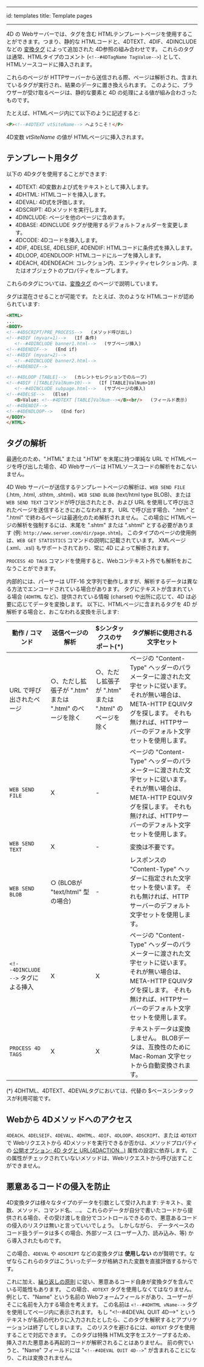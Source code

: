 - - -
id: templates title: Template pages
- - -

4D の Webサーバーでは、タグを含む HTMLテンプレートページを使用することができます。つまり、静的な HTMLコードと、4DTEXT、4DIF、4DINCLUDEなどの [変換タグ](Tags/tags.md) によって追加された 4D参照の組み合わせです。 これらのタグは通常、HTMLタイプのコメント (`<!--#4DTagName TagValue-->`) として、HTMLソースコードに挿入されます。

これらのページが HTTPサーバーから送信される際、ページは解析され、含まれているタグが実行され、結果のデータに置き換えられます。 このように、ブラウザーが受け取るページは、静的な要素と 4D の処理による値が組み合わさったものです。

たとえば、HTMLページ内にて以下のように記述すると:

```html
<P><!--#4DTEXT vtSiteName--> へようこそ！</P>
```

4D変数 *vtSiteName* の値が HTMLページに挿入されます。


## テンプレート用タグ

以下の 4Dタグを使用することができます:

- 4DTEXT: 4D変数および式をテキストとして挿入します。
- 4DHTML: HTMLコードを挿入します。
- 4DEVAL: 4D式を評価します。
- 4DSCRIPT: 4Dメソッドを実行します。
- 4DINCLUDE: ページを他のページに含めます。
- 4DBASE: 4DINCLUDE タグが使用するデフォルトフォルダーを変更します。
- 4DCODE: 4Dコードを挿入します。
- 4DIF, 4DELSE, 4DELSEIF, 4DENDIF: HTMLコードに条件式を挿入します。
- 4DLOOP, 4DENDLOOP: HTMLコードにループを挿入します。
- 4DEACH, 4DENDEACH: コレクション内、エンティティセレクション内、またはオブジェクトのプロパティをループします。

これらのタグについては、[変換タグ](Tags/tags.md) のページで説明しています。

タグは混在させることが可能です。 たとえば、次のような HTMLコードが認められています:

```html
<HTML>
...
<BODY>
<!--#4DSCRIPT/PRE_PROCESS-->   (メソッド呼び出し)
<!--#4DIF (myvar=1)-->   (If 条件)
   <!--#4DINCLUDE banner1.html-->   (サブページ挿入)
<!--#4DENDIF-->   (End if)
<!--#4DIF (myvar=2)-->
   <!--#4DINCLUDE banner2.html-->
<!--#4DENDIF-->

<!--#4DLOOP [TABLE]-->   (カレントセレクションでのループ)
<!--#4DIF ([TABLE]ValNum>10)-->   (If [TABLE]ValNum>10)
   <!--#4DINCLUDE subpage.html-->   (サブページの挿入)
<!--#4DELSE-->   (Else)
   <B>Value: <!--#4DTEXT [TABLE]ValNum--></B><br/>   (フィールド表示)
<!--#4DENDIF-->
<!--#4DENDLOOP-->   (End for)
</BODY>
</HTML>
```


## タグの解析

最適化のため、".HTML" または ".HTM" を末尾に持つ単純な URL で HTMLページを呼び出した場合、4D Webサーバーは HTMLソースコードの解析をおこないません。

4D Web サーバーが送信するテンプレートページの解析は、`WEB SEND FILE` (.htm, .html, .sthtm, .shtml)、`WEB SEND BLOB` (text/html type BLOB)、または `WEB SEND TEXT` コマンドが呼び出されたとき、および URL を使用して呼び出されたページを送信するときにおこなわれます。 URL で呼び出す場合、".htm" と ".html" で終わるページは最適化のため解析されません。 この場合に HTMLページの解析を強制するには、末尾を ".shtm" または ".shtml" とする必要があります (例: `http://www.server.com/dir/page.shtm`)。 このタイプのページの使用例は、`WEB GET STATISTICS` コマンドの説明に記載されています。 XMLページ (.xml、.xsl) もサポートされており、常に 4D によって解析されます。

`PROCESS 4D TAGS` コマンドを使用すると、Webコンテキスト外でも解析をおこなうことができます。

内部的には、パーサーは UTF-16 文字列で動作しますが、解析するデータは異なる方法でエンコードされている場合があります。 タグにテキストが含まれている場合 (`4DHTML` など)、提供されている情報 (charset) や出所に応じて、4D は必要に応じてデータを変換します。 以下に、HTMLページに含まれるタグを 4D が解析する場合と、おこなわれる変換を示します:

| 動作 / コマンド                         | 送信ページの解析                             | $シンタックスのサポート(*)                      | タグ解析に使用される文字セット                                                                                                     |
| --------------------------------- | ------------------------------------ | ------------------------------------ | ------------------------------------------------------------------------------------------------------------------- |
| URL で呼び出されたページ                    | ○、ただし拡張子が ".htm" または ".html" のページを除く | ○、ただし拡張子が ".htm" または ".html" のページを除く | ページの "Content-Type" ヘッダーのパラメーターに渡された文字セットに従います。 それが無い場合は、META-HTTP EQUIVタグを探します。 それも無ければ、HTTPサーバーのデフォルト文字セットを使用します。 |
| `WEB SEND FILE`                   | X                                    | -                                    | ページの "Content-Type" ヘッダーのパラメーターに渡された文字セットに従います。 それが無い場合は、META-HTTP EQUIVタグを探します。 それも無ければ、HTTPサーバーのデフォルト文字セットを使用します。 |
| `WEB SEND TEXT`                   | X                                    | -                                    | 変換は不要です。                                                                                                            |
| `WEB SEND BLOB`                   | ○ (BLOBが "text/html" 型の場合)           | -                                    | レスポンスの "Content-Type" ヘッダーに指定された文字セットを使います。 それも無ければ、HTTPサーバーのデフォルト文字セットを使用します。                                      |
| `<!--4DINCLUDE -->` タグによる挿入 | X                                    | X                                    | ページの "Content-Type" ヘッダーのパラメーターに渡された文字セットに従います。 それが無い場合は、META-HTTP EQUIVタグを探します。 それも無ければ、HTTPサーバーのデフォルト文字セットを使用します。 |
| `PROCESS 4D TAGS`                 | X                                    | X                                    | テキストデータは変換しません。 BLOBデータは、互換性のために Mac-Roman 文字セットから自動変換されます。                                                         |

(*) 4DHTML、4DTEXT、4DEVALタグにおいては、代替の $ベースシンタックスが利用可能です。

## Webから 4Dメソッドへのアクセス

`4DEACH`、`4DELSEIF`、`4DEVAL`、`4DHTML`、`4DIF`、`4DLOOP`、`4DSCRIPT`、または `4DTEXT` で Webリクエストから 4Dメソッドを実行できるか否かは、メソッドプロパティの [公開オプション: 4D タグと URL(4DACTION...)](allowProject.md) 属性の設定に依存します。 この属性がチェックされていないメソッドは、Webリクエストから呼び出すことができません。


## 悪意あるコードの侵入を防止

4D変換タグは様々なタイプのデータを引数として受け入れます: テキスト、変数、メソッド、コマンド名、…。 これらのデータが自分で書いたコードから提供される場合、その受け渡しを自分でコントロールできるので、悪意あるコードの侵入のリスクは無いと言っていいでしょう。 しかしながら、 データベースのコード扱うデータは多くの場合、外部ソース (ユーザー入力、読み込み、等) から導入されたものです。

この場合、`4DEVAL` や `4DSCRIPT` などの変換タグは **使用しない** のが賢明です。なぜならこれらのタグはこういったデータが格納された変数を直接評価するからです。

これに加え、[繰り返しの原則](Tags/tags.md#再起的処理) に従い、悪意あるコード自身が変換タグを含んでいる可能性もあります。 この場合、`4DTEXT` タグを使用しなくてはなりません。 例として、"Name" という名前の Webフォームフィールドがあり、ユーザーがそこに名前を入力する場合を考えます。 この名前は `<!--#4DHTML vName-->` タグを使用してページ内に表示されます。 もし "\<!--#4DEVAL QUIT 4D-->" というテキストが名前の代わりに入力されたとしたら、このタグを解釈するとアプリケーションは終了してしまいます。 このリスクを避けるには、`4DTEXT` タグを使用することで対応できます。 このタグは特殊 HTML文字をエスケープするため、挿入された悪意ある再起的コードが解釈されることはありません。 前の例でいうと、"Name" フィールドには "`<!--#4DEVAL QUIT 4D-->`" が含まれることになり、これは変換されません。
